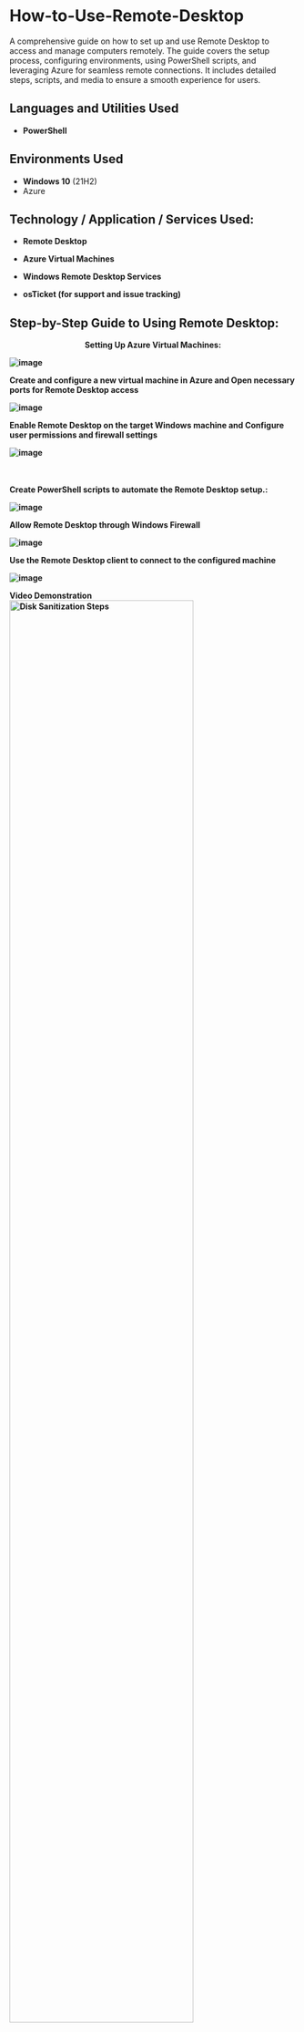 # How-to-Use-Remote-Desktop
A comprehensive guide on how to set up and use Remote Desktop to access and manage computers remotely. The guide covers the setup process, configuring environments, using PowerShell scripts, and leveraging Azure for seamless remote connections. It includes detailed steps, scripts, and media to ensure a smooth experience for users.
<h2>Languages and Utilities Used</h2>

- <b>PowerShell</b> 

<h2>Environments Used </h2>

- <b>Windows 10</b> (21H2)
- Azure

<h2>Technology / Application / Services Used:</h2>
 
 - <b>Remote Desktop
   
 - <b>Azure Virtual Machines
  
 - <b>Windows Remote Desktop Services
 
 - <b>osTicket (for support and issue tracking)




<h2>Step-by-Step Guide to Using Remote Desktop:</h2>

<p align="center">
Setting Up Azure Virtual Machines: <br/>
  
![image](https://github.com/user-attachments/assets/bcf96c17-f490-45d6-a4ce-f06b3e5ca133)

Create and configure a new virtual machine in Azure and Open necessary ports for Remote Desktop access  <br/>
  
![image](https://github.com/user-attachments/assets/768857c9-5c82-4550-94fa-b49a0dfba4ba)

Enable Remote Desktop on the target Windows machine and Configure user permissions and firewall settings <br/>
  
![image](https://github.com/user-attachments/assets/edc13c71-b420-4838-b04b-914731f080f7)




<br />
<br />
Create PowerShell scripts to automate the Remote Desktop setup.:  <br/>

![image](https://github.com/user-attachments/assets/8f0711ed-6f43-4c2e-a8f0-7f7a713a7b0c)



Allow Remote Desktop through Windows Firewall

![image](https://github.com/user-attachments/assets/c88cd32b-0298-41c5-b023-98de98f65292)


Use the Remote Desktop client to connect to the configured machine <br/>

![image](https://github.com/user-attachments/assets/0a3f32af-4420-43a2-a1ca-35262939a008)

Video Demonstration  <br/>
<img src="https://i.imgur.com/AeZkvFQ.png" height="80%" width="80%" alt="Disk Sanitization Steps"/>
</p>

<!--
 ```diff
- text in red
+ text in green
! text in orange
# text in gray
@@ text in purple (and bold)@@
```
--!>
# Enable Remote Desktop
Set-ItemProperty -Path 'HKLM:\System\CurrentControlSet\Control\Terminal Server\' -Name "fDenyTSConnections" -Value 0

# Allow Remote Desktop through Windows Firewall
Enable-NetFirewallRule -DisplayGroup "Remote Desktop"
